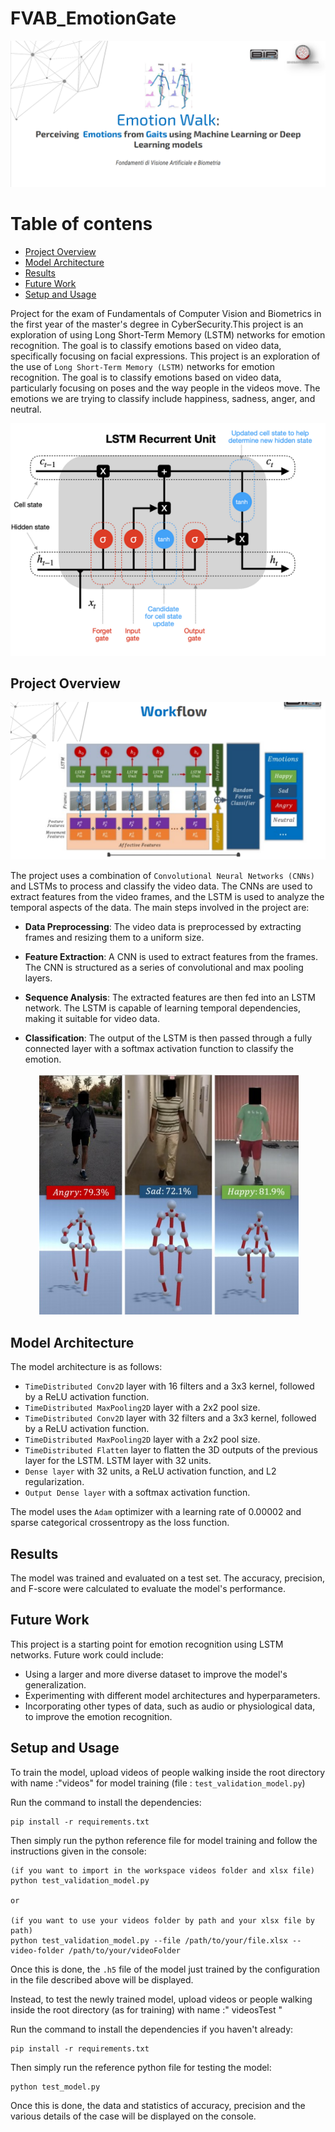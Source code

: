 # FVAB_EmotionGate
<picture>
  <source srcset="./readmePhotos/EmotionGait.png" media="(min-width: 680px)">
    <p align="center">  
        <img src="./readmePhotos/EmotionGait.png" alt="EmotionGateProject">
    </p>
</picture>

Table of contens
=============

* [Project Overview](#project-overview)
* [Model Architecture](#model-architecture)
* [Results](#results)
* [Future Work](#future-work)
* [Setup and Usage](#setup-and-usage)

Project for the exam of Fundamentals of Computer Vision and Biometrics in the first year of the master's degree in CyberSecurity.This project is an exploration of using Long Short-Term Memory (LSTM) networks for emotion recognition. The goal is to classify emotions based on video data, specifically focusing on facial expressions. 
This project is an exploration of the use of `Long Short-Term Memory (LSTM)` networks for emotion recognition. The goal is to classify emotions based on video data, particularly focusing on poses and the way people in the videos move.
The emotions we are trying to classify include happiness, sadness, anger, and neutral.
 
<picture>
  <source srcset="./readmePhotos/LSTM Unit.png" media="(min-width: 480px)">
  <p align="center">    
    <img src="./readmePhotos/LSTM Unit.png" alt="EmotionGateProject">
  </p>
</picture>

## Project Overview


<picture>
  <source srcset="./readmePhotos/WorkFlow.png" media="(min-width: 600px)">
  <p align="center">    
    <img src="./readmePhotos/WorkFlow.png" alt="EmotionGateProject">
  </p>
</picture>

The project uses a combination of `Convolutional Neural Networks (CNNs)` and LSTMs to process and classify the video data. The CNNs are used to extract features from the video frames, and the LSTM is used to analyze the temporal aspects of the data.
The main steps involved in the project are:

 - **Data Preprocessing**: The video data is preprocessed by extracting frames and resizing them to a uniform size.

 - **Feature Extraction**: A CNN is used to extract features from the frames. The CNN is structured as a series of convolutional and max pooling layers.

 - **Sequence Analysis**: The extracted features are then fed into an LSTM network. The LSTM is capable of learning temporal dependencies, making it suitable for video data.

 - **Classification**: The output of the LSTM is then passed through a fully connected layer with a softmax activation function to classify the emotion.

<picture>
  <source srcset="./readmePhotos/Emotions.png" media="(min-width: 600px)">
  <p align="center">  
    <img src="./readmePhotos/Emotions.png" alt="Emotions">
  </p>
</picture>

## Model Architecture

The model architecture is as follows:

- `TimeDistributed Conv2D` layer with 16 filters and a 3x3 kernel, followed by a ReLU activation function.
- `TimeDistributed MaxPooling2D` layer with a 2x2 pool size.
- `TimeDistributed Conv2D` layer with 32 filters and a 3x3 kernel, followed by a ReLU activation function.
- `TimeDistributed MaxPooling2D` layer with a 2x2 pool size.
- `TimeDistributed Flatten` layer to flatten the 3D outputs of the previous layer for the LSTM. LSTM layer with 32 units.
- `Dense layer` with 32 units, a ReLU activation function, and L2 regularization.
- `Output Dense layer` with a softmax activation function.

The model uses the `Adam` optimizer with a learning rate of 0.00002 and sparse categorical crossentropy as the loss function.

## Results

The model was trained and evaluated on a test set. The accuracy, precision, and F-score were calculated to evaluate the model's performance.

## Future Work

This project is a starting point for emotion recognition using LSTM networks. Future work could include:

- Using a larger and more diverse dataset to improve the model's generalization.
- Experimenting with different model architectures and hyperparameters.
- Incorporating other types of data, such as audio or physiological data, to improve the emotion recognition.

## Setup and Usage

To train the model, upload videos of people walking inside the root directory with name :"videos" for model training (file : `test_validation_model.py`)

Run the command to install the dependencies:
```
pip install -r requirements.txt
```
Then simply run the python reference file for model training and follow the instructions given in the console:
```
(if you want to import in the workspace videos folder and xlsx file)
python test_validation_model.py  

or

(if you want to use your videos folder by path and your xlsx file by path)
python test_validation_model.py --file /path/to/your/file.xlsx --video-folder /path/to/your/videoFolder
```

Once this is done, the `.h5` file of the model just trained by the configuration in the file described above will be displayed.

Instead, to test the newly trained model, upload videos or people walking inside the root directory (as for training) with name :" videosTest "

Run the command to install the dependencies if you haven't already:
```
pip install -r requirements.txt
```
Then simply run the reference python file for testing the model:
```
python test_model.py
```
Once this is done, the data and statistics of accuracy, precision and the various details of the case will be displayed on the console.

